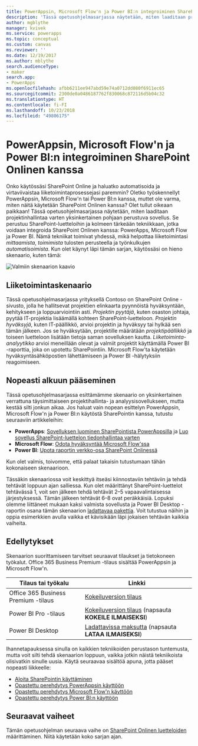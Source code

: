 ```yaml
---
title: PowerAppsin, Microsoft Flow'n ja Power BI:n integroiminen SharePoint Onlinen kanssa (johdanto) | Microsoft Docs
description: 'Tässä opetusohjelmasarjassa näytetään, miten laaditaan projektinhallintaa varten yksinkertainen pohjaan perustuva sovellus. Se perustuu SharePoint-luetteloihin ja kolmeen tärkeään tekniikkaan, jotka voidaan integroida SharePoint Onlinen kanssa: PowerApps, Microsoft Flow ja Power BI.'
author: mgblythe
manager: kvivek
ms.service: powerapps
ms.topic: conceptual
ms.custom: canvas
ms.reviewer: ''
ms.date: 12/19/2017
ms.author: mblythe
search.audienceType:
- maker
search.app:
- PowerApps
ms.openlocfilehash: afbb6211ee947abd59e74a0712dd080f6911ec65
ms.sourcegitcommit: 2300de0a0486187762f830068c872116d5b04c32
ms.translationtype: HT
ms.contentlocale: fi-FI
ms.lasthandoff: 10/23/2018
ms.locfileid: "49806175"
---
```

# <a name="integrate-powerapps-microsoft-flow-and-power-bi-with-sharepoint-online"></a>PowerAppsin, Microsoft Flow'n ja Power BI:n integroiminen SharePoint Onlinen kanssa
Onko käytössäsi SharePoint Online ja haluatko automatisoida ja virtaviivaistaa liiketoimintaprosessejasi paremmin? Oletko työskennellyt PowerAppsin, Microsoft Flow'n tai Power BI:n kanssa, muttet ole varma, miten näitä käytetään SharePoint Onlinen kanssa? Olet tullut oikeaan paikkaan! Tässä opetusohjelmasarjassa näytetään, miten laaditaan projektinhallintaa varten yksinkertainen pohjaan perustuva sovellus. Se perustuu SharePoint-luetteloihin ja kolmeen tärkeään tekniikkaan, jotka voidaan integroida SharePoint Onlinen kanssa: PowerApps, Microsoft Flow ja Power BI. Nämä tekniikat toimivat yhdessä, mikä helpottaa liiketoimintasi *mittaamista*, *toimimista* tulosten perusteella ja työnkulkujen *automatisoimista*. Kun olet käynyt läpi tämän sarjan, käytössäsi on hieno skenaario, kuten tämä:

![Valmiin skenaarion kaavio](./media/sharepoint-scenario-intro/composite-with-background.png)

## <a name="business-scenario"></a>Liiketoimintaskenaario
Tässä opetusohjelmasarjassa yrityksellä Contoso on SharePoint Online -sivusto, jolla he hallitsevat projektien elinkaarta pyynnöistä hyväksyntään, kehitykseen ja loppuarviointiin asti. *Projektin pyytäjä*, kuten osaston johtaja, pyytää IT-projektia lisäämällä kohteen SharePoint-luetteloon. *Projektin hyväksyjä*, kuten IT-päällikkö, arvioi projektin ja hyväksyy tai hylkää sen tämän jälkeen. Jos se hyväksytään, projektille määrätään *projektipäällikkö* ja toiseen luetteloon lisätään tietoja saman sovelluksen kautta. *Liiketoiminta-analyytikko* arvioi meneillään olevat ja valmiit projektit käyttämällä Power BI -raporttia, joka on upotettu SharePointiin.  Microsoft Flow'ta käytetään hyväksyntäsähköpostien lähettämiseen ja Power BI -hälytyksiin reagoimiseen.

## <a name="getting-started-quickly"></a>Nopeasti alkuun pääseminen
Tässä opetusohjelmasarjassa esittämämme skenaario on yksinkertainen verrattuna täysimittaiseen projektihallinta- ja analyysisovellukseen, mutta kestää silti jonkun aikaa. Jos haluat vain nopean esittelyn PowerAppsin, Microsoft Flow'n ja Power BI:n käytöstä SharePointin kanssa, tutustu seuraaviin artikkeleihin:

* **PowerApps**: [Sovelluksen luominen SharePointista PowerAppsilla](app-from-sharepoint.md#generate-an-app-from-within-sharepoint-online) ja [Luo sovellus SharePoint-luettelon tiedonhallintaa varten](app-from-sharepoint.md)
* **Microsoft Flow**: [Odota hyväksyntää Microsoft Flow'ssa](https://docs.microsoft.com/flow/wait-for-approvals)
* **Power BI**: [Upota raportin verkko-osa SharePoint Onlinessä](https://docs.microsoft.com/power-bi/service-embed-report-spo)

Kun olet valmis, toivomme, että palaat takaisin tutustumaan tähän kokonaiseen skenaarioon.

Tässäkin skenaariossa voit keskittyä itseäsi kiinnostaviin tehtäviin ja tehdä tehtävät loppuun ajan salliessa. Kun olet määrittänyt SharePoint-luettelot tehtävässä 1, voit sen jälkeen tehdä tehtävät 2–5 vapaavalintaisessa järjestyksessä. Tämän jälkeen tehtävät 6–8 ovat peräkkäisiä. Lopuksi olemme liittäneet mukaan kaksi valmista sovellusta ja Power BI Desktop -raportin osana tämän skenaarion [ladattavaa pakettia](https://aka.ms/o4ia0f). Voit tutustua näihin ja oppia esimerkkien avulla vaikka et kävisikään läpi jokaisen tehtävän kaikkia vaiheita.

## <a name="prerequisites"></a>Edellytykset
Skenaarion suorittamiseen tarvitset seuraavat tilaukset ja tietokoneen työkalut. Office 365 Business Premium -tilaus sisältää PowerAppsin ja Microsoft Flow'n.

| **Tilaus tai työkalu** | **Linkki** |
| --- | --- |
| Office 365 Business Premium -tilaus |[Kokeiluversion tilaus](https://signup.microsoft.com/Signup?OfferId=467eab54-127b-42d3-b046-3844b860bebf&dl=O365_BUSINESS_PREMIUM&ali=1) |
| Power BI Pro -tilaus |[Kokeiluversion tilaus](https://powerbi.microsoft.com/get-started/) (napsauta **KOKEILE ILMAISEKSI**) |
| Power BI Desktop |[Ladattavissa maksutta](https://powerbi.microsoft.com/get-started/) (napsauta **LATAA ILMAISEKSI**) |

Ihannetapauksessa sinulla on kaikkien tekniikoiden perustason tuntemusta, mutta voit silti tehdä skenaarion loppuun, vaikka jotkin näistä tekniikoista olisivatkin sinulle uusia. Käytä seuraavaa sisältöä apuna, jotta pääset nopeasti liikkeelle:

* [Aloita SharePointin käyttäminen](https://support.office.com/article/Get-started-with-SharePoint-909ec2f0-05c8-4e92-8ad3-3f8b0b6cf261)
* [Opastettu perehdytys PowerAppsin käyttöön](../../guided-learning/index.md)
* [Opastettu perehdytys Microsoft Flow'n käyttöön](https://docs.microsoft.com/flow/guided-learning/)
* [Opastettu perehdytys Power BI:n käyttöön](https://docs.microsoft.com/power-bi/guided-learning/)

## <a name="next-steps"></a>Seuraavat vaiheet
Tämän opetusohjelman seuraava vaihe on [SharePoint Onlinen luetteloiden](sharepoint-scenario-setup.md) määrittäminen. Niitä käytetään koko sarjan ajan.

